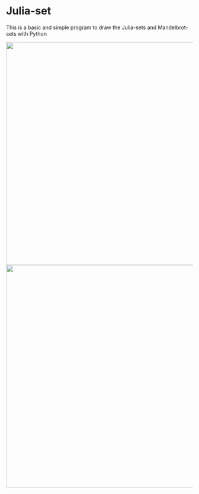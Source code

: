 # Julia-set

This is a basic and simple program to draw the Julia-sets and Mandelbrot-sets with Python


<img src="https://user-images.githubusercontent.com/8034356/116536101-7d86d200-a91f-11eb-8435-aeffae960616.jpg" width="600">

<img src="https://user-images.githubusercontent.com/8034356/116537193-df940700-a920-11eb-909e-21d9d077e575.jpg" width="600">
